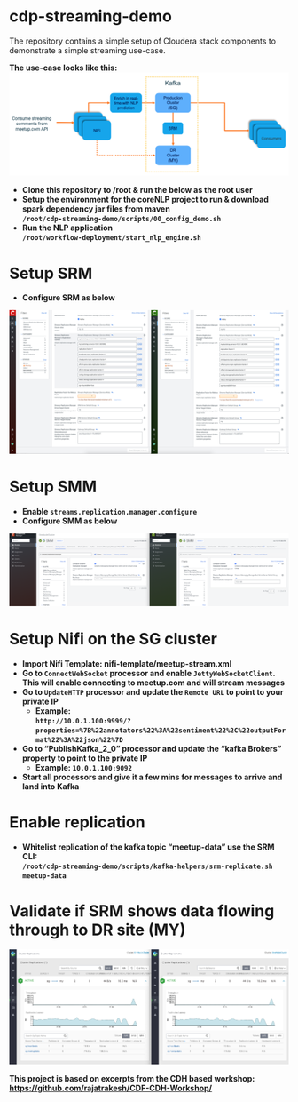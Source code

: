 # cdp-streaming-demo
The repository contains a simple setup of Cloudera stack components to demonstrate a simple streaming use-case.

<b>The use-case looks like this:
![scenario](images/srm-scenario.png)

* Clone this repository to /root & run the below as the root user
* Setup the environment for the coreNLP project to run & download spark dependency jar files from maven<br>
`/root/cdp-streaming-demo/scripts/00_config_demo.sh`
* Run the NLP application<br>`/root/workflow-deployment/start_nlp_engine.sh`

# Setup SRM
- Configure SRM as below

![SRM Configs](images/SRM-configs.png)

# Setup SMM
- Enable `streams.replication.manager.configure`
- Configure SMM as below

![SMM Configs](images/SMM-configs.png)

# Setup Nifi on the SG cluster
* Import Nifi Template: nifi-template/meetup-stream.xml
* Go to `ConnectWebSocket` processor and enable `JettyWebSocketClient`. This will enable connecting to meetup.com and will stream messages
* Go to `UpdateHTTP` processor and update the `Remote URL` to point to your private IP
    * Example:<br>`http://10.0.1.100:9999/?properties=%7B%22annotators%22%3A%22sentiment%22%2C%22outputFormat%22%3A%22json%22%7D`
* Go to “PublishKafka_2_0” processor and update the “kafka Brokers” property to point to the private IP
    * Example: `10.0.1.100:9092`
* Start all processors and give it a few mins for messages to arrive and land into Kafka

# Enable replication
- Whitelist replication of the kafka topic “meetup-data” use the SRM CLI:<br>
`/root/cdp-streaming-demo/scripts/kafka-helpers/srm-replicate.sh meetup-data`


# Validate if SRM shows data flowing through to DR site (MY)
![Validate replication](images/srm-monitor.png)

This project is based on excerpts from the CDH based workshop: https://github.com/rajatrakesh/CDF-CDH-Workshop/
